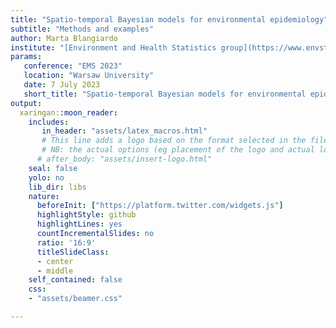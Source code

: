 ```yaml
---
title: "Spatio-temporal Bayesian models for environmental epidemiology"
subtitle: "Methods and examples"
author: Marta Blangiardo
institute: "[Environment and Health Statistics group](https://www.envstats.org/) | Imperial College London"
params: 
   conference: "EMS 2023"
   location: "Warsaw University"
   date: 7 July 2023
   short_title: "Spatio-temporal Bayesian models for environmental epidemiology"
output:    
  xaringan::moon_reader: 
    includes: 
       in_header: "assets/latex_macros.html" 
       # This line adds a logo based on the format selected in the file 'assets/include_logo.html'
       # NB: the actual options (eg placement of the logo and actual logo file) can be changed there
      # after_body: "assets/insert-logo.html"
    seal: false
    yolo: no
    lib_dir: libs
    nature:
      beforeInit: ["https://platform.twitter.com/widgets.js"]
      highlightStyle: github
      highlightLines: yes
      countIncrementalSlides: no
      ratio: '16:9'
      titleSlideClass:
      - center
      - middle
    self_contained: false 
    css:
    - "assets/beamer.css"

---
```











